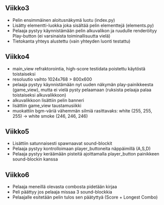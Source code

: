## Viikko3

-   Pelin ensimmäinen aloitusnäkymä luotu (index.py)
-   Lisätty elementti-luokka joka sisältää pelin elementtejä (elements.py)
-   Pelaaja pystyy käynnistämään pelin alkuvalikon ja ruudulle renderöityy Play-button (ei varsinaista toiminallisuutta vielä)
-   Tietokanta yhteys alustettu (vain yhteyden luonti testattu)

## Viikko4

-   main_view refraktorointia, high-score testidata poistettu käytöstä toistaiseksi
-   resoluutio vaihto 1024x768 > 800x600
-   pelaaja pystyy käynnistämään nyt uuden näkymän play-painikkeesta (game_view), mutta ei vielä pysty pelaamaan (ruksista pelaaja palaa toistaiseksi alkuvalikkoon)
-   alkuvalikkoon lisättiin pelin banneri
-   lisättiin game_view taustamusiikki
-   muokattiin bgm-väriä vähemmän silmiä rasittavaks: white (255, 255, 255) -> white smoke (246, 246, 246)

## Viikko5

-   Lisättiin satunnaisesti spawnaavat sound-blockit
-   Pelaaja pystyy kontrolloimaan player_buttoneita näppäimillä (A,S,D)
-   Pelaaja pystyy keräämään pisteitä ajoittamalla player_button painikkeen sound-blockin kanssa

## Viikko6

-   Pelaaja meneillä olevasta combosta pidetään kirjaa
-   Peli päättyy jos pelaaja missaa 3 sound-blockkia
-   Pelaajalle esitetään pelin tulos sen päätyttyä (Score + Longest Combo)

